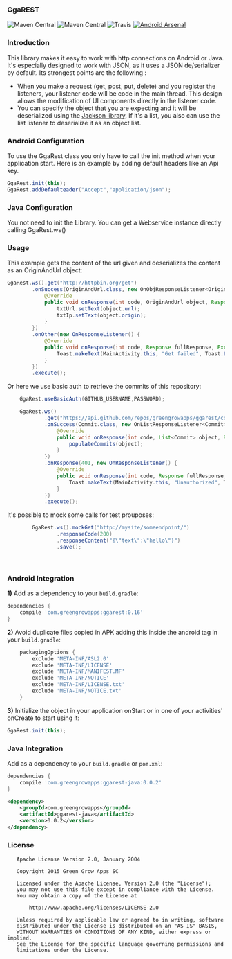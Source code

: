 ### GgaREST
![Maven Central](https://maven-badges.herokuapp.com/maven-central/com.greengrowapps/ggarest/badge.svg?style=flat)
![Maven Central](https://maven-badges.herokuapp.com/maven-central/com.greengrowapps/ggarest-java/badge.svg?style=flat)
![Travis](https://travis-ci.org/greengrowapps/ggarest.svg)
[![Android Arsenal](https://img.shields.io/badge/Android%20Arsenal-GgaREST-green.svg?style=true)](https://android-arsenal.com/details/1/2837)

### Introduction
This library makes it easy to work with http connections on Android or Java. 
It's especially designed to work with JSON, as it uses a JSON de/serializer by default.
Its strongest points are the following : 
- When you make a request (get, post, put, delete) and you register the listeners, your listener code will be code in the main thread. This design allows the modification of UI components directly in the listener code.
- You can specify the object that you are expecting and it will be deserialized using the [Jackson library](https://github.com/FasterXML/jackson). If it's a list, you also can use the list listener to deserialize it as an object list.

### Android Configuration

To use the GgaRest class you only have to call the init method when your application start. 
Here is an example by adding default headers like an Api key.

```java
GgaRest.init(this);
GgaRest.addDefaulteader("Accept","application/json");
```

### Java Configuration

You not need to init the Library. You can get a Webservice instance directly calling GgaRest.ws()

### Usage

This example gets the content of the url given and deserializes the content as an OriginAndUrl object:

```java
GgaRest.ws().get("http://httpbin.org/get")
        .onSuccess(OriginAndUrl.class, new OnObjResponseListener<OriginAndUrl>() {
            @Override
            public void onResponse(int code, OriginAndUrl object, Response fullResponse) {
                txtUrl.setText(object.url);
                txtIp.setText(object.origin);
            }
        })
        .onOther(new OnResponseListener() {
            @Override
            public void onResponse(int code, Response fullResponse, Exception exception) {
                Toast.makeText(MainActivity.this, "Get failed", Toast.LENGTH_SHORT).show();
            }
        })
        .execute();
```
Or here we use basic auth to retrieve the commits of this repository:

```java
    GgaRest.useBasicAuth(GITHUB_USERNAME,PASSWORD);

    GgaRest.ws()
            .get("https://api.github.com/repos/greengrowapps/ggarest/commits")
            .onSuccess(Commit.class, new OnListResponseListener<Commit>() {
                @Override
                public void onResponse(int code, List<Commit> object, Response fullResponse) {
                    populateCommits(object);
                }
            })
            .onResponse(401, new OnResponseListener() {
                @Override
                public void onResponse(int code, Response fullResponse, Exception exception) {
                    Toast.makeText(MainActivity.this, "Unauthorized", Toast.LENGTH_SHORT).show();
                }
            })
            .execute();
```
It's possible to mock some calls for test prouposes:

```java
        GgaRest.ws().mockGet("http://mysite/someendpoint/")
                .responseCode(200)
                .responseContent("{\"text\":\"hello\"}")
                .save();
```
    
### Android Integration

**1)** Add as a dependency to your ``build.gradle``:

```groovy
dependencies {
    compile 'com.greengrowapps:ggarest:0.16'
}
```

**2)** Avoid duplicate files copied in APK adding this inside the android tag in your ``build.gradle``:

```groovy
    packagingOptions {
        exclude 'META-INF/ASL2.0'
        exclude 'META-INF/LICENSE'
        exclude 'META-INF/MANIFEST.MF'
        exclude 'META-INF/NOTICE'
        exclude 'META-INF/LICENSE.txt'
        exclude 'META-INF/NOTICE.txt'
    }
```

**3)** Initialize the object in your application onStart or in one of your activities' onCreate to start using it:

```java
GgaRest.init(this);
```

### Java Integration

Add as a dependency to your ``build.gradle`` or ``pom.xml``:

```groovy
dependencies {
    compile 'com.greengrowapps:ggarest-java:0.0.2'
}
```

```xml
<dependency>
    <groupId>com.greengrowapps</groupId>
    <artifactId>ggarest-java</artifactId>
    <version>0.0.2</version>
</dependency>
```

### License

```
   Apache License Version 2.0, January 2004

   Copyright 2015 Green Grow Apps SC

   Licensed under the Apache License, Version 2.0 (the "License");
   you may not use this file except in compliance with the License.
   You may obtain a copy of the License at

       http://www.apache.org/licenses/LICENSE-2.0

   Unless required by applicable law or agreed to in writing, software
   distributed under the License is distributed on an "AS IS" BASIS,
   WITHOUT WARRANTIES OR CONDITIONS OF ANY KIND, either express or implied.
   See the License for the specific language governing permissions and
   limitations under the License.

```


